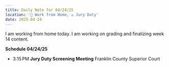 ```yaml
---
title: Daily Note for 04/24/25
location: '🏡 Work from Home, ⚖️ Jury Duty'
date: 2025-04-24
---
```

I am working from home today. I am working on grading and finalizing week 14 content. 

**Schedule 04/24/25**

- 3:15 PM **Jury Duty Screening Meeting** Franklin County Superior Court
